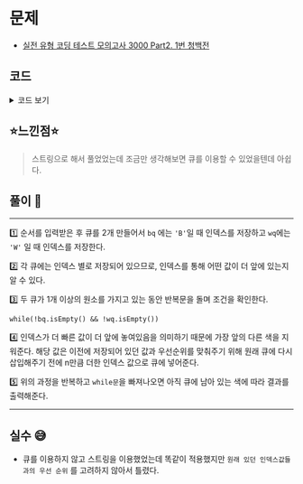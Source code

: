 # 문제
- [실전 유형 코딩 테스트 모의고사 3000 Part2. 1번 청백전](https://knu.goorm.io/learn/lecture/25446/%EC%8B%A4%EC%A0%84-%EC%9C%A0%ED%98%95-%EC%BD%94%EB%94%A9-%ED%85%8C%EC%8A%A4%ED%8A%B8-%EB%AA%A8%EC%9D%98%EA%B3%A0%EC%82%AC-3000/lesson/1276066/%EB%82%9C%EC%9D%B4%EB%8F%84-3-%EC%98%A4%EB%A5%B4%EB%A7%89)

## 코드

<details><summary> 코드 보기 </summary>

``` java
import java.io.*;
import java.util.*;

class Main {
    public static void main(String[] args) throws Exception {
        BufferedReader br = new BufferedReader(new InputStreamReader(System.in));
        int n = Integer.parseInt(br.readLine());
        String line = br.readLine();

        Queue<Integer> bq = new LinkedList<>();
        Queue<Integer> wq = new LinkedList<>();
        for (int i = 0; i < line.length(); i++){
            char temp = line.charAt(i);
            if(temp == 'B') bq.add(i);
            else wq.add(i);
        }
        while(!bq.isEmpty() && !wq.isEmpty()){
            int b = bq.poll(), w = wq.poll();
            if(b < w) bq.add(b + n);
            else wq.add(w + n);
        }
        if(!bq.isEmpty()) System.out.println(1);
        else System.out.println(0);
    }
}
```

</details>

## ⭐️느낀점⭐️
> 스트링으로 해서 풀었었는데 조금만 생각해보면 큐를 이용할 수 있었을텐데 아쉽다.

## 풀이 📣
<hr/>

1️⃣ 순서를 입력받은 후 큐를 2개 만들어서 `bq` 에는 ` 'B' `일 때 인덱스를 저장하고 `wq`에는 `'W'` 일 때 인덱스를 저장한다.  

2️⃣  각 큐에는 인덱스 별로 저장되어 있으므로, 인덱스를 통해 어떤 값이 더 앞에 있는지 알 수 있다.

3️⃣ 두 큐가 1개 이상의 원소를 가지고 있는 동안 반복문을 돌며 조건을 확인한다.

    while(!bq.isEmpty() && !wq.isEmpty())

4️⃣ 인덱스가 더 빠른 값이 더 앞에 놓여있음을 의미하기 때문에 가장 앞의 다른 색을 지워준다. 해당 값은 이전에 저장되어 있던 값과 우선순위를 맞춰주기 위해 원래 큐에 다시 삽입해주기 전에 n만큼 더한 인덱스 값으로 큐에 넣어준다.

5️⃣ 위의 과정을 반복하고 `while문`을 빠져나오면 아직 큐에 남아 있는 색에 따라 결과를 출력해준다.

<hr/>

## 실수 😅
- 큐를 이용하지 않고 스트링을 이용했었는데 똑같이 적용했지만 `원래 있던 인덱스값들과의 우선 순위` 를 고려하지 않아서 틀렸다.